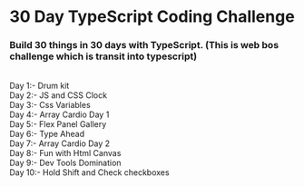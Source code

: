 # 30 Day TypeScript Coding Challenge

### Build 30 things in 30 days with TypeScript. (This is web bos challenge which is transit into typescript)

<br>
Day 1:- Drum kit <br>
Day 2:- JS and CSS Clock <br>
Day 3:- Css Variables <br>
Day 4:- Array Cardio Day 1 <br>
Day 5:- Flex Panel Gallery <br>
Day 6:-  Type Ahead <br>
Day 7:-  Array Cardio Day 2 <br>
Day 8:-  Fun with Html Canvas <br>
Day 9:-  Dev Tools Domination <br>
Day 10:- Hold Shift and Check checkboxes <br>
<!--Day 11:- Custom Video Player  <br>
Day 12:-  Key Sequence Detection <br>
Day 13:-  Slide in on Scroll <br>
Day 14:-  Reference Vs Copying <br>
Day 15:-  Local Storage <br>
Day 16:-  Mouse Move Shadow <br>
Day 17:-  Sort Without Articles <br>
Day 18:-  Adding Up Times with Reduce <br>
Day 19:-  Webcam Fun <br>
Day 20:-  Speech Detection <br>
Day 21:-  Geo location <br>
Day 22:-  Follow Along Link Highlighter <br>
Day 23:-  Speech Synthesis <br>
Day 24:-  Sticky Nav <br>
Day 25:-  Event Capture, Propagation,Bubbling and Once<br>
Day 26:-  Strip Follow Along Nav <br>
Day 27:-  Click and Drag <br>
Day 28:-  Video Speed Controller <br>
Day 29:-  Countdown Timer <br>
Day 30:-  Whack A Mole <br> -->
